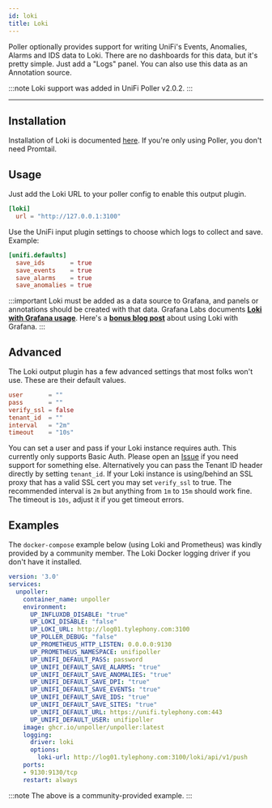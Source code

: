 ```yaml
---
id: loki
title: Loki
---
```


Poller optionally provides support for writing UniFi's Events, Anomalies, Alarms and IDS data to Loki.
There are no dashboards for this data, but it's pretty simple. Just add a "Logs" panel.
You can also use this data as an Annotation source.

:::note
Loki support was added in UniFi Poller v2.0.2.
:::

---

## Installation

Installation of Loki is documented [here](https://grafana.com/docs/loki/latest/installation/).
If you're only using Poller, you don't need Promtail.

## Usage

Just add the Loki URL to your poller config to enable this output plugin.

```toml
[loki]
  url = "http://127.0.0.1:3100"
```

Use the UniFi input plugin settings to choose which logs to collect and save. Example:

```toml
[unifi.defaults]
  save_ids       = true
  save_events    = true
  save_alarms    = true
  save_anomalies = true
```

:::important
Loki must be added as a data source to Grafana, and panels or annotations should be created with that data.
Grafana Labs documents **[Loki with Grafana usage](https://grafana.com/docs/grafana/latest/datasources/loki/)**.
Here's a **[bonus blog post](https://grafana.com/blog/2020/04/08/loki-quick-tip-how-to-create-a-grafana-dashboard-for-searching-logs-using-loki-and-prometheus/)**
about using Loki with Grafana.
:::

## Advanced

The Loki output plugin has a few advanced settings that most folks won't use. These are their default values.

```toml
user       = ""
pass       = ""
verify_ssl = false
tenant_id  = ""
interval   = "2m"
timeout    = "10s"
```

You can set a user and pass if your Loki instance requires auth. This currently only supports Basic Auth.
Please open an [Issue](https://github.com/unpoller/unpoller/issues/) if you need support for something
else. Alternatively you can pass the Tenant ID header directly by setting `tenant_id`.
If your Loki instance is using/behind an SSL proxy that has a valid SSL cert you may set `verify_ssl` to true.
The recommended interval is `2m` but anything from `1m` to `15m` should work fine.
The timeout is `10s`, adjust it if you get timeout errors.

## Examples

The `docker-compose` example below (using Loki and Prometheus) was kindly provided by a community member.
The Loki Docker logging driver if you don't have it installed.

```yaml
version: '3.0'
services:
  unpoller:
    container_name: unpoller
    environment:
      UP_INFLUXDB_DISABLE: "true"
      UP_LOKI_DISABLE: "false"
      UP_LOKI_URL: http://log01.tylephony.com:3100
      UP_POLLER_DEBUG: "false"
      UP_PROMETHEUS_HTTP_LISTEN: 0.0.0.0:9130
      UP_PROMETHEUS_NAMESPACE: unifipoller
      UP_UNIFI_DEFAULT_PASS: password
      UP_UNIFI_DEFAULT_SAVE_ALARMS: "true"
      UP_UNIFI_DEFAULT_SAVE_ANOMALIES: "true"
      UP_UNIFI_DEFAULT_SAVE_DPI: "true"
      UP_UNIFI_DEFAULT_SAVE_EVENTS: "true"
      UP_UNIFI_DEFAULT_SAVE_IDS: "true"
      UP_UNIFI_DEFAULT_SAVE_SITES: "true"
      UP_UNIFI_DEFAULT_URL: https://unifi.tylephony.com:443
      UP_UNIFI_DEFAULT_USER: unifipoller
    image: ghcr.io/unpoller/unpoller:latest
    logging:
      driver: loki
      options:
        loki-url: http://log01.tylephony.com:3100/loki/api/v1/push
    ports:
    - 9130:9130/tcp
    restart: always
```

:::note
The above is a community-provided example.
:::
